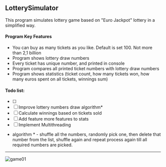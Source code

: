 LotterySimulator
- 
This program simulates lottery game based on "Euro Jackpot" lottery in a simplified way. 

#### Program Key Features

- You can buy as many tickets as you like. Default is set 100. Not more than 2,1 billion
- Program shows lottery draw numbers
- Every ticket has unique number, and printed in console
- Program compares all printed ticket numbers with lottery draw numbers
- Program shows statistics (ticket count, how many tickets won, how many euros spent on all tickets, winnings sum)

#### Todo list:

-[ ] 
-[ ] Improve lottery numbers draw algorithm*
-[ ] Calculate winnings based on tickets sold
-[ ] Add feature more features to stats
-[ ] Implement Multithreading

* algorithm * - shuffle all the numbers, randomly pick one, then delete that number from the list, shuffle again and
repeat process again till all required numbers are picked.

---

![game01](https://user-images.githubusercontent.com/46622469/74361244-3de1d200-4dcf-11ea-96a8-4564af8e793a.png)





